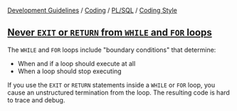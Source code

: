 [Development Guidelines](../../../../README.md) / [Coding](../../../../README.md#coding) / [PL/SQL](../../../../README.md#coding_pl_sql) / [Coding Style](../../../../doc/coding/pl_sql/coding_style.md)

## [Never `EXIT` or `RETURN` from `WHILE` and `FOR` loops](../../../../doc/coding/pl_sql/coding_style.md#NeverExit)

The `WHILE` and `FOR` loops include "boundary conditions" that determine:

- When and if a loop should execute at all
- When a loop should stop executing

If you use the `EXIT` or `RETURN` statements inside a `WHILE` or `FOR` loop, you cause an unstructured termination from the loop. The resulting code is hard to trace and debug.

